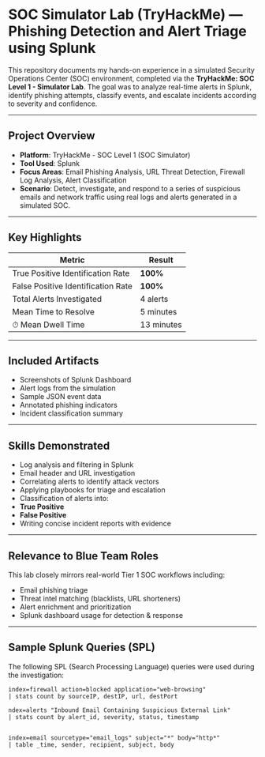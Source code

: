 #  SOC Simulator Lab (TryHackMe) — Phishing Detection and Alert Triage using Splunk

This repository documents my hands-on experience in a simulated Security Operations Center (SOC) environment, completed via the **TryHackMe: SOC Level 1 - Simulator Lab**. The goal was to analyze real-time alerts in Splunk, identify phishing attempts, classify events, and escalate incidents according to severity and confidence.

---

##  Project Overview

- **Platform**: TryHackMe - SOC Level 1 (SOC Simulator)
- **Tool Used**: Splunk
- **Focus Areas**: Email Phishing Analysis, URL Threat Detection, Firewall Log Analysis, Alert Classification
- **Scenario**: Detect, investigate, and respond to a series of suspicious emails and network traffic using real logs and alerts generated in a simulated SOC.

---

## Key Highlights

| Metric                          | Result           |
|-------------------------------|------------------|
|  True Positive Identification Rate | **100%**          |
| False Positive Identification Rate | **100%**          |
|  Total Alerts Investigated    | 4 alerts         |
|  Mean Time to Resolve         | 5 minutes        |
| ⏱ Mean Dwell Time              | 13 minutes       |

---

##  Included Artifacts

-  Screenshots of Splunk Dashboard
- Alert logs from the simulation
-  Sample JSON event data
-  Annotated phishing indicators
-  Incident classification summary

---

## Skills Demonstrated

- Log analysis and filtering in Splunk
-  Email header and URL investigation
-  Correlating alerts to identify attack vectors
- Applying playbooks for triage and escalation
-  Classification of alerts into:
  - **True Positive**
  - **False Positive**
-  Writing concise incident reports with evidence

---

## Relevance to Blue Team Roles

This lab closely mirrors real-world Tier 1 SOC workflows including:

- Email phishing triage
- Threat intel matching (blacklists, URL shorteners)
- Alert enrichment and prioritization
- Splunk dashboard usage for detection & response

---

## Sample Splunk Queries (SPL)

The following SPL (Search Processing Language) queries were used during the investigation:


```spl
index=firewall action=blocked application="web-browsing"
| stats count by sourceIP, destIP, url, destPort

ndex=alerts "Inbound Email Containing Suspicious External Link"
| stats count by alert_id, severity, status, timestamp


index=email sourcetype="email_logs" subject="*" body="http*"
| table _time, sender, recipient, subject, body


